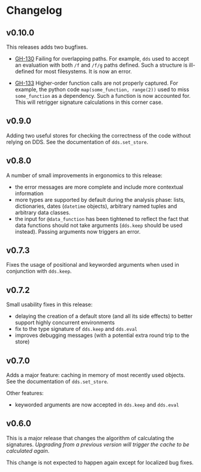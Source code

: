 # Changelog

## v0.10.0

This releases adds two bugfixes. 

* [GH-130](https://github.com/tjhunter/dds_py/issues/130) Failing for overlapping paths. For example, `dds` used to accept an evaluation with both `/f` and `/f/g` paths defined.
Such a structure is ill-defined for most filesystems. It is now an error.

* [GH-133](https://github.com/tjhunter/dds_py/issues/133) Higher-order function calls are not properly captured. For example, the python code `map(some_function, range(2))`
used to miss `some_function` as a dependency. Such a function is now accounted for. This will retrigger signature 
calculations in this corner case.

## v0.9.0

Adding two useful stores for checking the correctness of the code without
relying on DDS. See the documentation of `dds.set_store`.

## v0.8.0

A number of small improvements in ergonomics to this release:

* the error messages are more complete and include more contextual information
* more types are supported by default during the analysis phase: lists, dictionaries,
dates (`datetime` objects), arbitrary named tuples and arbitrary data classes.
* the input for `@data_function` has been tightened to reflect the fact that data functions
should not take arguments (`dds.keep` should be used instead). Passing arguments
now triggers an error.

## v0.7.3

Fixes the usage of positional and keyworded arguments when used in conjunction
with `dds.keep`.

## v0.7.2

Small usability fixes in this release:

* delaying the creation of a default store (and all its side effects) to better support highly concurrent environments
* fix to the type signature of `dds.keep` and `dds.eval`
* improves debugging messages (with a potential extra round trip to the store)

## v0.7.0

Adds a major feature: caching in memory of most recently used objects. See the documentation of
`dds.set_store`.

Other features:

* keyworded arguments are now accepted in `dds.keep` and `dds.eval`

## v0.6.0

This is a major release that changes
the algorithm of calculating the signatures.
*Upgrading from a previous version will trigger the cache to be calculated again*.

This change is not expected to happen again except for localized bug fixes.
